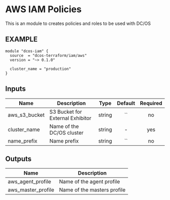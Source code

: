 AWS IAM Policies
===============
This is an module to creates policies and roles to be used with DC/OS


EXAMPLE
-------
```hcl
module "dcos-iam" {
  source  = "dcos-terraform/iam/aws"
  version = "~> 0.1.0"

  cluster_name = "production"
}
```



## Inputs

| Name | Description | Type | Default | Required |
|------|-------------|:----:|:-----:|:-----:|
| aws_s3_bucket | S3 Bucket for External Exhibitor | string | `` | no |
| cluster_name | Name of the DC/OS cluster | string | - | yes |
| name_prefix | Name prefix | string | `` | no |

## Outputs

| Name | Description |
|------|-------------|
| aws_agent_profile | Name of the agent profile |
| aws_master_profile | Name of the masters profile |

